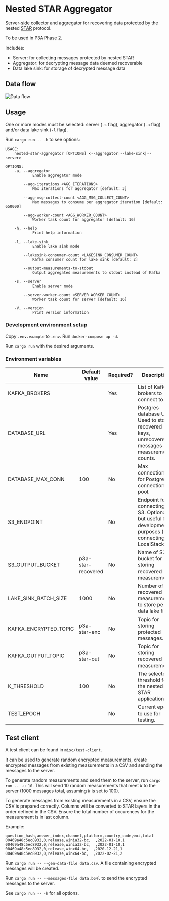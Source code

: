 # Nested STAR Aggregator

Server-side collector and aggregator for recovering data protected by the nested [STAR](https://arxiv.org/abs/2109.10074) protocol.

To be used in P3A Phase 2.

Includes:

- Server: for collecting messages protected by nested STAR
- Aggregator: for decrypting message data deemed recoverable
- Data lake sink: for storage of decrypted message data

## Data flow

![Data flow](misc/flow.drawio.png)

## Usage

One or more modes must be selected: server (`-s` flag), aggregator (`-a` flag) and/or data lake sink (`-l` flag).

Run `cargo run -- -h` to see options:

```
USAGE:
    nested-star-aggregator [OPTIONS] <--aggregator|--lake-sink|--server>

OPTIONS:
    -a, --aggregator
            Enable aggregator mode

        --agg-iterations <AGG_ITERATIONS>
            Max iterations for aggregator [default: 3]

        --agg-msg-collect-count <AGG_MSG_COLLECT_COUNT>
            Max messages to consume per aggregator iteration [default: 650000]

        --agg-worker-count <AGG_WORKER_COUNT>
            Worker task count for aggregator [default: 16]

    -h, --help
            Print help information

    -l, --lake-sink
            Enable lake sink mode

        --lakesink-consumer-count <LAKESINK_CONSUMER_COUNT>
            Kafka consumer count for lake sink [default: 2]

        --output-measurements-to-stdout
            Output aggregated measurements to stdout instead of Kafka

    -s, --server
            Enable server mode

        --server-worker-count <SERVER_WORKER_COUNT>
            Worker task count for server [default: 16]

    -V, --version
            Print version information
```

### Development environment setup

Copy `.env.example` to `.env`. Run `docker-compose up -d`.

Run `cargo run` with the desired arguments.

### Environment variables

| Name | Default value | Required? | Description |
| -- | -- | -- | -- |
| KAFKA_BROKERS | | Yes | List of Kafka brokers to connect to. |
| DATABASE_URL | | Yes | Postgres database URL. Used to store recovered keys, unrecovered messages and measurement counts. |
| DATABASE_MAX_CONN | 100 | No | Max connections for Postgres connection pool. |
| S3_ENDPOINT | | No | Endpoint for connecting to S3. Optional, but useful for development purposes (i.e. connecting to LocalStack). |
| S3_OUTPUT_BUCKET | p3a-star-recovered | No | Name of S3 bucket for storing recovered measurements. |
| LAKE_SINK_BATCH_SIZE | 1000 | No | Number of recovered measurements to store per data lake file. |
| KAFKA_ENCRYPTED_TOPIC | p3a-star-enc | No | Topic for storing protected messages. |
| KAFKA_OUTPUT_TOPIC | p3a-star-out | No | Topic for storing recovered measurements. |
| K_THRESHOLD | 100 | No | The selected _k_ threshold for the nested STAR application. |
| TEST_EPOCH | | No | Current epoch to use for testing. |

## Test client

A test client can be found in `misc/test-client`.

It can be used to generate random encrypted measurements, create encrypted messages from existing measurements in a CSV and sending the messages to the server.

To generate random measurements and send them to the server, run `cargo run -- -u 10`. This will send 10 random measurements that meet _k_ to the server (1000 messages total, assuming _k_ is set to 100).

To generate messages from existing measurements in a CSV, ensure the CSV is prepared correctly. Columns will be converted to STAR layers in the order defined in the CSV. Ensure the total number of occurences for the measurement is in last column.

Example:
```
question_hash,answer_index,channel,platform,country_code,woi,total
00469a48c5ec8932,0,release,winia32-bc,  ,2022-01-10,1
00469a48c5ec8932,0,release,winia32-bc,  ,2022-01-10,1
00469a48c5ec8932,0,release,winx64-bc,  ,2020-12-21,1
00469a48c5ec8932,0,release,winx64-bc,  ,2022-02-21,2
```

Run `cargo run -- --gen-data-file data.csv`. A file containing encrypted messages will be created.

Run `cargo run -- --messages-file data.b64l` to send the encrypted messages to the server.

See `cargo run -- -h` for all options.
